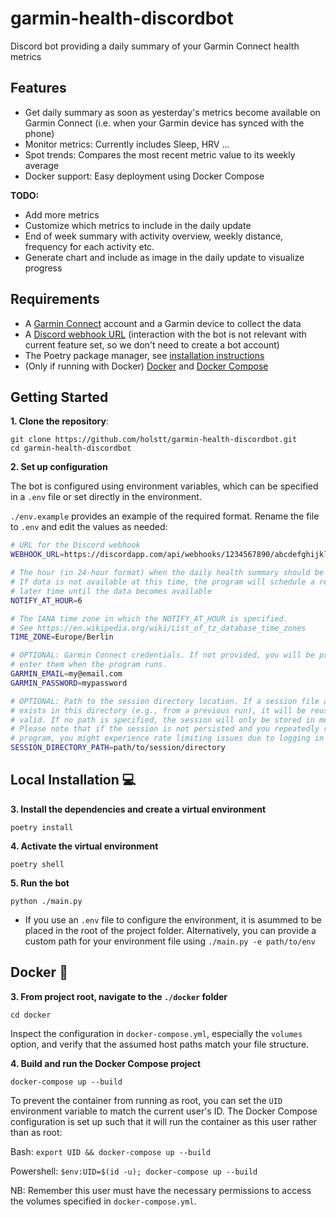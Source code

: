 # garmin-health-discordbot

Discord bot providing a daily summary of your Garmin Connect health metrics

## Features

- Get daily summary as soon as yesterday's metrics become available on Garmin Connect (i.e. when your Garmin device has synced with the phone)
- Monitor metrics: Currently includes Sleep, HRV ...
- Spot trends: Compares the most recent metric value to its weekly average
- Docker support: Easy deployment using Docker Compose

**TODO:**

- Add more metrics
- Customize which metrics to include in the daily update
- End of week summary with activity overview, weekly distance, frequency for each activity etc.
- Generate chart and include as image in the daily update to visualize progress

## Requirements

- A [Garmin Connect](https://connect.garmin.com/) account and a Garmin device to collect the data
- A [Discord webhook URL](https://support.discord.com/hc/en-us/articles/228383668-Intro-to-Webhooks) (interaction with the bot is not relevant with current feature set, so we don't need to create a bot account)
- The Poetry package manager, see [installation instructions](https://python-poetry.org/docs/#installation)
- (Only if running with Docker) [Docker](https://docs.docker.com/get-docker/) and [Docker Compose](https://docs.docker.com/compose/install/)

## Getting Started

**1. Clone the repository**:

```
git clone https://github.com/holstt/garmin-health-discordbot.git
cd garmin-health-discordbot
```

**2. Set up configuration**

The bot is configured using environment variables, which can be specified in a `.env` file or set directly in the environment.

`./env.example` provides an example of the required format. Rename the file to `.env` and edit the values as needed:

```bash
# URL for the Discord webhook
WEBHOOK_URL=https://discordapp.com/api/webhooks/1234567890/abcdefghijklmnopqrstuvwxyz

# The hour (in 24-hour format) when the daily health summary should be fetched.
# If data is not available at this time, the program will schedule a retry at a
# later time until the data becomes available
NOTIFY_AT_HOUR=6

# The IANA time zone in which the NOTIFY_AT_HOUR is specified.
# See https://en.wikipedia.org/wiki/List_of_tz_database_time_zones
TIME_ZONE=Europe/Berlin

# OPTIONAL: Garmin Connect credentials. If not provided, you will be prompted to
# enter them when the program runs.
GARMIN_EMAIL=my@email.com
GARMIN_PASSWORD=mypassword

# OPTIONAL: Path to the session directory location. If a session file already
# exists in this directory (e.g., from a previous run), it will be reused if still
# valid. If no path is specified, the session will only be stored in memory.
# Please note that if the session is not persisted and you repeatedly restart the
# program, you might experience rate limiting issues due to logging in too often.
SESSION_DIRECTORY_PATH=path/to/session/directory
```

## Local Installation 💻

**3. Install the dependencies and create a virtual environment**

```
poetry install
```

**4. Activate the virtual environment**

```
poetry shell
```

**5. Run the bot**

```
python ./main.py
```

- If you use an `.env` file to configure the environment, it is asummed to be placed in the root of the project folder. Alternatively, you can provide a custom path for your environment file using `./main.py -e path/to/env`

## Docker 🐳

**3. From project root, navigate to the `./docker` folder**

```
cd docker
```

Inspect the configuration in `docker-compose.yml`, especially the `volumes` option, and verify that the assumed host paths match your file structure.

**4. Build and run the Docker Compose project**

```
docker-compose up --build
```

To prevent the container from running as root, you can set the `UID` environment variable to match the current user's ID. The Docker Compose configuration is set up such that it will run the container as this user rather than as root:

Bash:
`export UID && docker-compose up --build`

Powershell:
`$env:UID=$(id -u); docker-compose up --build`

NB: Remember this user must have the necessary permissions to access the volumes specified in `docker-compose.yml`.
